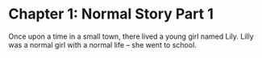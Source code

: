 # Chapter 1: Normal Story Part 1

Once upon a time in a small town, there lived a young girl named Lily. Lilly was a normal girl with a normal life – she went to school.
